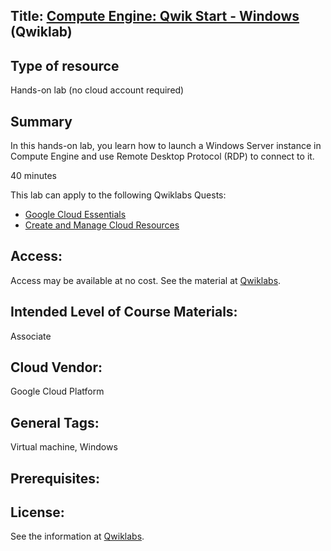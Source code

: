 ## Title: [Compute Engine: Qwik Start - Windows](https://www.qwiklabs.com/focuses/560?parent=catalog) (Qwiklab)

## Type of resource
Hands-on lab (no cloud account required)

## Summary

In this hands-on lab, you learn how to launch a Windows Server instance in Compute Engine and use Remote Desktop Protocol (RDP) to connect to it.

40 minutes

This lab can apply to the following Qwiklabs Quests:

* [Google Cloud Essentials](QLQuestGCEssentials.md)
* [Create and Manage Cloud Resources](QLQuestCreateandManageCloudResources.md)

## Access: 
   Access may be available at no cost.  See the material at [Qwiklabs](Providers/Qwiklabs.md).

## Intended Level of Course Materials: 
   Associate

##  Cloud Vendor: 
   Google Cloud Platform

## General Tags: 
   Virtual machine, Windows
      
## Prerequisites: 

## License: 

See the information at [Qwiklabs](Providers/Qwiklabs.md).
